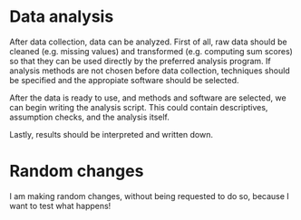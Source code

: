# Data analysis

After data collection, data can be analyzed. First of all, raw data should be cleaned (e.g. missing values) and transformed (e.g. computing sum scores) so that they can be used directly by the preferred analysis program.
If analysis methods are not chosen before data collection, techniques should be specified and the appropiate software should be selected.

After the data is ready to use, and methods and software are selected, we can begin writing the analysis script. This could contain descriptives, assumption checks, and the analysis itself.

Lastly, results should be interpreted and written down.
# Random changes
I am making random changes, without being requested to do so, because I want to test what happens!

